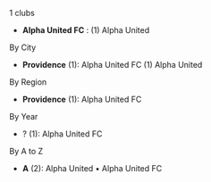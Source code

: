 1 clubs

- **Alpha United FC** : (1) Alpha United




By City

- **Providence** (1): Alpha United FC  (1) Alpha United




By Region

- **Providence** (1):   Alpha United FC




By Year

- ? (1):   Alpha United FC






By A to Z

- **A** (2): Alpha United • Alpha United FC




